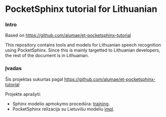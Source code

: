 PocketSphinx tutorial for Lithuanian
=================================

### Intro

Based on https://github.com/alumae/et-pocketsphinx-tutorial

This repository contains tools and models for Lithuanian speech recognition using PocketSphinx.
Since this is mainly targetted to Lithuanian developers, the rest of the document is in Lithuanian.


### Įvadas

Šis projektas sukurtas pagal https://github.com/alumae/et-pocketsphinx-tutorial

Projekte aprašyti:
*   Sphinx modelio apmokymo procedūra: [training](training).
*   PocketSphinx relizacija su Lietuvišu modeliu [impl](impl).
